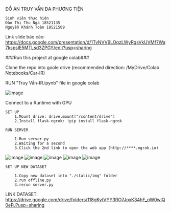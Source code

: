 ĐỒ ÁN TRUY VẤN ĐA PHƯƠNG TIỆN

    Sinh viên thực hiện
    Đào Thị Thu Nga 18521135
    Nguyễn Khánh Toàn 18521509
Link slide báo cáo: https://docs.google.com/presentation/d/1TvNVV9LOqzLWyRgsVkUVMf7Wa7kspsIE5MTLsd3ZPGY/edit?usp=sharing


###Run this project at google colab###

Clone the repo into goole drive (recommended direction: /MyDrive/Colab Notebooks/Car-IR)    
    
RUN "Truy Vấn-IR.ipynb" file in google colab

![image](https://user-images.githubusercontent.com/61963734/104850612-aa8c1780-5922-11eb-9b41-e3d64d21868c.png)

Connect to a Runtime with GPU

    SET UP
        1.Mount drive: drive.mount("/content/drive")
        2.Install flask-ngrok: !pip install flask-ngrok

    RUN SERVER

        1.Run server.py
        2.Waiting for a second
        3.Click the 2nd link to open the web app (http://****.ngrok.io)
![image](https://user-images.githubusercontent.com/61963734/104850763-9268c800-5923-11eb-9b0b-cba1035ead8b.png)
![image](https://user-images.githubusercontent.com/61963734/104850986-c690b880-5924-11eb-8a41-c337c2f19e5b.png)
![image](https://user-images.githubusercontent.com/61963734/104851038-0a83bd80-5925-11eb-8d9f-5844cd2fdf63.png)
![image](https://user-images.githubusercontent.com/61963734/104851074-4c146880-5925-11eb-9f7b-b17d4c82369d.png)
![image](https://user-images.githubusercontent.com/61963734/104851143-c93fdd80-5925-11eb-96c5-0d7d07a0de38.png)

    SET UP NEW DATASET

        1.Copy new dataset into "./static/img" folder
        2.run offline.py
        3.rerun server.py

LINK DATASET:
https://drive.google.com/drive/folders/118gKytVYY3RO7JpxK34hF_pW0wlQ0ePJ?usp=sharing
